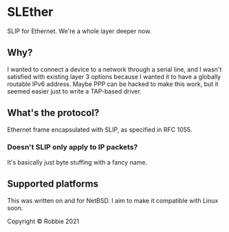 # SLEther

SLIP for Ethernet. We're a whole layer deeper now.

## Why?

I wanted to connect a device to a network through a serial line, and I wasn't
satisfied with existing layer 3 options because I wanted it to have a globally
routable IPv6 address. Maybe PPP can be hacked to make this work, but it seemed
easier just to write a TAP-based driver.

## What's the protocol?

Ethernet frame encapsulated with SLIP, as specified in RFC 1055.

### Doesn't SLIP only apply to IP packets?

It's basically just byte stuffing with a fancy name.

## Supported platforms

This was written on and for NetBSD. I aim to make it compatible with Linux soon.

Copyright &copy; Robbie 2021
